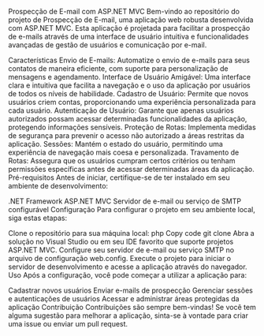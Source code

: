 Prospecção de E-mail com ASP.NET MVC
Bem-vindo ao repositório do projeto de Prospecção de E-mail, uma aplicação web robusta desenvolvida com ASP.NET MVC. Esta aplicação é projetada para facilitar a prospecção de e-mails através de uma interface de usuário intuitiva e funcionalidades avançadas de gestão de usuários e comunicação por e-mail.

Características
Envio de E-mails: Automatize o envio de e-mails para seus contatos de maneira eficiente, com suporte para personalização de mensagens e agendamento.
Interface de Usuário Amigável: Uma interface clara e intuitiva que facilita a navegação e o uso da aplicação por usuários de todos os níveis de habilidade.
Cadastro de Usuário: Permite que novos usuários criem contas, proporcionando uma experiência personalizada para cada usuário.
Autenticação de Usuário: Garante que apenas usuários autorizados possam acessar determinadas funcionalidades da aplicação, protegendo informações sensíveis.
Proteção de Rotas: Implementa medidas de segurança para prevenir o acesso não autorizado a áreas restritas da aplicação.
Sessões: Mantém o estado do usuário, permitindo uma experiência de navegação mais coesa e personalizada.
Travamento de Rotas: Assegura que os usuários cumpram certos critérios ou tenham permissões específicas antes de acessar determinadas áreas da aplicação.
Pré-requisitos
Antes de iniciar, certifique-se de ter instalado em seu ambiente de desenvolvimento:

.NET Framework
ASP.NET MVC
Servidor de e-mail ou serviço de SMTP configurável
Configuração
Para configurar o projeto em seu ambiente local, siga estas etapas:

Clone o repositório para sua máquina local:
php
Copy code
git clone <url-do-repositorio>
Abra a solução no Visual Studio ou em seu IDE favorito que suporte projetos ASP.NET MVC.
Configure seu servidor de e-mail ou serviço SMTP no arquivo de configuração web.config.
Execute o projeto para iniciar o servidor de desenvolvimento e acesse a aplicação através do navegador.
Uso
Após a configuração, você pode começar a utilizar a aplicação para:

Cadastrar novos usuários
Enviar e-mails de prospecção
Gerenciar sessões e autenticações de usuários
Acessar e administrar áreas protegidas da aplicação
Contribuição
Contribuições são sempre bem-vindas! Se você tem alguma sugestão para melhorar a aplicação, sinta-se à vontade para criar uma issue ou enviar um pull request.
